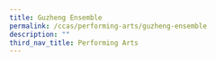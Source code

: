 ```yaml
---
title: Guzheng Ensemble
permalink: /ccas/performing-arts/guzheng-ensemble
description: ""
third_nav_title: Performing Arts
---
```

